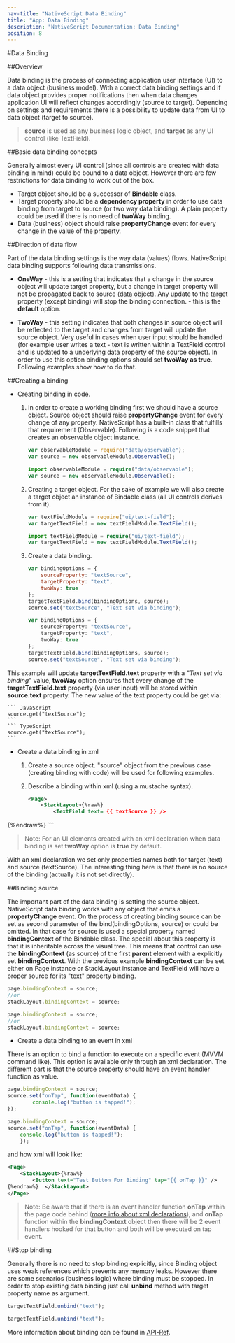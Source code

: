 ```yaml
---
nav-title: "NativeScript Data Binding"
title: "App: Data Binding"
description: "NativeScript Documentation: Data Binding"
position: 8
---
```


#Data Binding

##Overview

Data binding is the process of connecting application user interface (UI) to a data object (business model). With a correct data binding settings and if data object provides proper notifications then when data changes application UI will reflect changes accordingly (source to target). Depending on settings and requirements there is a possibility to update data from UI to data object (target to source).

> **source** is used as any business logic object, and **target** as any UI control (like TextField).

##Basic data binding concepts

Generally almost every UI control (since all controls are created with data binding in mind) could be bound to a data object. However there are few restrictions for data binding to work out of the box.

* Target object should be a successor of **Bindable** class.
* Target property should be a **dependency property** in order to use data binding from target to source (or two way data binding). A plain property could be used if there is no need of **twoWay** binding.
* Data (business) object should raise **propertyChange** event for every change in the value of the property.

##Direction of data flow

Part of the data binding settings is the way data (values) flows. NativeScript data binding supports following data transmissions.

* **OneWay** - this is a setting that indicates that a change in the source object will update target property, but a change in target property will not be propagated back to source (data object). Any update to the target property (except binding) will stop the binding connection. - this is the **default** option.

* **TwoWay** - this setting indicates that both changes in source object will be reflected to the target and changes from target will update the source object. Very useful in cases when user input should be handled (for example user writes a text - text is written within a TextField control and is updated to a underlying data property of the source object).
In order to use this option binding options should set **twoWay as true**. Following examples show how to do that.

##Creating a binding

* Creating binding in code.

	1. In order to create a working binding first we should have a source object. Source object should raise **propertyChange** event for every change of any property. NativeScript has a built-in class that fulfills that requirement (Observable). Following is a code snippet that creates an observable object instance.

		``` JavaScript
		var observableModule = require("data/observable");
		var source = new observableModule.Observable();
		```
		``` TypeScript
		import observableModule = require("data/observable");
		var source = new observableModule.Observable();
		```

	2. Creating a target object. For the sake of example we will also create a target object an instance of Bindable class (all UI controls derives from it).

		``` JavaScript
		var textFieldModule = require("ui/text-field");
		var targetTextField = new textFieldModule.TextField();
		```
		``` TypeScript
		import textFieldModule = require("ui/text-field");
		var targetTextField = new textFieldModule.TextField();
		```

	3. Create a data binding.

		``` JavaScript
		var bindingOptions = {
			sourceProperty: "textSource",
			targetProperty: "text",
			twoWay: true
		};
		targetTextField.bind(bindingOptions, source);
		source.set("textSource", "Text set via binding");
		```
		``` TypeScript
		var bindingOptions = {
			sourceProperty: "textSource",
			targetProperty: "text",
			twoWay: true
		};
		targetTextField.bind(bindingOptions, source);
		source.set("textSource", "Text set via binding");
		```
This example will update **targetTextField.text** property with a *"Text set via binding"* value, **twoWay** option ensures that every change of the **targetTextField.text** property (via user input) will be stored within **source.text** property. The new value of the text property could be get via:

	``` JavaScript
	source.get("textSource");
	```
	``` TypeScript
	source.get("textSource");
	```

* Create a data binding in xml

	1. Create a source object. "source" object from the previous case (creating binding with code) will be used for following examples.

	2. Describe a binding within xml (using a mustache syntax).

		``` XML
		<Page>
			<StackLayout>{%raw%}
				<TextField text= {{ textSource }} />
{%endraw%}		</StackLayout>
		</Page>
		```

> Note: For an UI elements created with an xml declaration when data binding is set **twoWay** option is **true** by default.

With an xml declaration we set only properties names both for target (text) and source (textSource). The interesting thing here is that there is no source of the binding (actually it is not set directly).

##Binding source

The important part of the data binding is setting the source object. NativeScript data binding works with any object that emits a **propertyChange** event. On the process of creating binding source can be set as second parameter of the bind(bindingOptions, source) or could be omitted. In that case for source is used a special property named **bindingContext** of the Bindable class. The special about this property is that it is inheritable across the visual tree. This means that control can use the **bindingContext** (as source) of the first **parent** element with a explicitly set **bindingContext**. With the previous example **bindingContext** can be set either on Page instance or StackLayout instance and TextField will have a proper source for its "text" property binding.

``` JavaScript
page.bindingContext = source;
//or
stackLayout.bindingContext = source;
```
``` TypeScript
page.bindingContext = source;
//or
stackLayout.bindingContext = source;
```

* Create a data binding to an event in xml

There is an option to bind a function to execute on a specific event (MVVM command like). This option is available only through an xml declaration. The different part is that the source property should have an event handler function as value.

``` JavaScript
page.bindingContext = source;
source.set("onTap", function(eventData) {
		console.log("button is tapped!");
});
```
``` TypeScript
page.bindingContext = source;
source.set("onTap", function(eventData) {
	console.log("button is tapped!");
	});
```

and how xml will look like:

``` XML
<Page>
	<StackLayout>{%raw%}
		<Button text="Test Button For Binding" tap="{{ onTap }}" />
{%endraw%}	</StackLayout>
</Page>
```

> Note: Be aware that if there is an event handler function **onTap** within the page code behind ([more info about xml declarations](./ui-with-xml.md)), and **onTap** function within the **bindingContext** object then there will be 2 event handlers hooked for that button and both will be executed on tap event.

##Stop binding

Generally there is no need to stop binding explicitly, since Binding object uses weak references which prevents any memory leaks. However there are some scenarios (business logic) where binding must be stopped. In order to stop existing data binding just call **unbind** method with target property name as argument.

``` JavaScript
targetTextField.unbind("text");
```
``` TypeScript
targetTextField.unbind("text");
```
More information about binding can be found in [API-Ref](./ApiReference/ui/core/bindable/Bindable.md).
